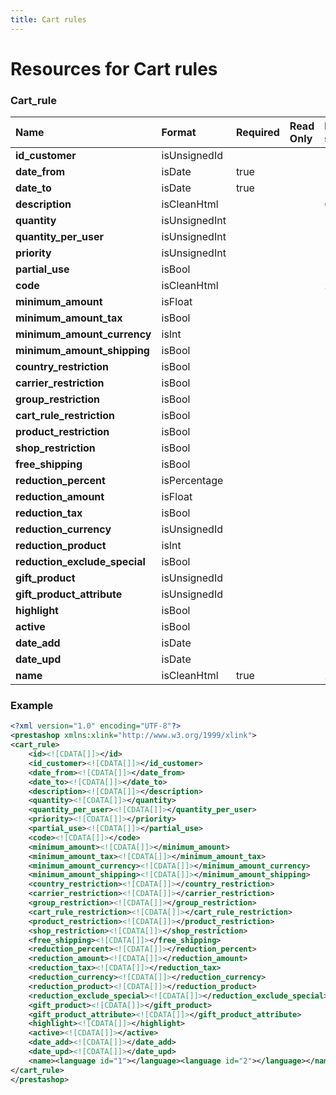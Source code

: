```yaml
---
title: Cart rules
---
```


# Resources for Cart rules

### Cart_rule

|             Name              |    Format     | Required | Read Only | Max size | Not filterable | Description |
| :---------------------------- | :------------ | :------- | :-------- | :------- | :------------- | :---------- |
| **id_customer**               | isUnsignedId  |          |           |          |                |             |
| **date_from**                 | isDate        | true     |           |          |                |             |
| **date_to**                   | isDate        | true     |           |          |                |             |
| **description**               | isCleanHtml   |          |           | 65534    |                |             |
| **quantity**                  | isUnsignedInt |          |           |          |                |             |
| **quantity_per_user**         | isUnsignedInt |          |           |          |                |             |
| **priority**                  | isUnsignedInt |          |           |          |                |             |
| **partial_use**               | isBool        |          |           |          |                |             |
| **code**                      | isCleanHtml   |          |           | 254      |                |             |
| **minimum_amount**            | isFloat       |          |           |          |                |             |
| **minimum_amount_tax**        | isBool        |          |           |          |                |             |
| **minimum_amount_currency**   | isInt         |          |           |          |                |             |
| **minimum_amount_shipping**   | isBool        |          |           |          |                |             |
| **country_restriction**       | isBool        |          |           |          |                |             |
| **carrier_restriction**       | isBool        |          |           |          |                |             |
| **group_restriction**         | isBool        |          |           |          |                |             |
| **cart_rule_restriction**     | isBool        |          |           |          |                |             |
| **product_restriction**       | isBool        |          |           |          |                |             |
| **shop_restriction**          | isBool        |          |           |          |                |             |
| **free_shipping**             | isBool        |          |           |          |                |             |
| **reduction_percent**         | isPercentage  |          |           |          |                |             |
| **reduction_amount**          | isFloat       |          |           |          |                |             |
| **reduction_tax**             | isBool        |          |           |          |                |             |
| **reduction_currency**        | isUnsignedId  |          |           |          |                |             |
| **reduction_product**         | isInt         |          |           |          |                |             |
| **reduction_exclude_special** | isBool        |          |           |          |                |             |
| **gift_product**              | isUnsignedId  |          |           |          |                |             |
| **gift_product_attribute**    | isUnsignedId  |          |           |          |                |             |
| **highlight**                 | isBool        |          |           |          |                |             |
| **active**                    | isBool        |          |           |          |                |             |
| **date_add**                  | isDate        |          |           |          |                |             |
| **date_upd**                  | isDate        |          |           |          |                |             |
| **name**                      | isCleanHtml   | true     |           | 254      |                |             |


### Example

```xml
<?xml version="1.0" encoding="UTF-8"?>
<prestashop xmlns:xlink="http://www.w3.org/1999/xlink">
<cart_rule>
	<id><![CDATA[]]></id>
	<id_customer><![CDATA[]]></id_customer>
	<date_from><![CDATA[]]></date_from>
	<date_to><![CDATA[]]></date_to>
	<description><![CDATA[]]></description>
	<quantity><![CDATA[]]></quantity>
	<quantity_per_user><![CDATA[]]></quantity_per_user>
	<priority><![CDATA[]]></priority>
	<partial_use><![CDATA[]]></partial_use>
	<code><![CDATA[]]></code>
	<minimum_amount><![CDATA[]]></minimum_amount>
	<minimum_amount_tax><![CDATA[]]></minimum_amount_tax>
	<minimum_amount_currency><![CDATA[]]></minimum_amount_currency>
	<minimum_amount_shipping><![CDATA[]]></minimum_amount_shipping>
	<country_restriction><![CDATA[]]></country_restriction>
	<carrier_restriction><![CDATA[]]></carrier_restriction>
	<group_restriction><![CDATA[]]></group_restriction>
	<cart_rule_restriction><![CDATA[]]></cart_rule_restriction>
	<product_restriction><![CDATA[]]></product_restriction>
	<shop_restriction><![CDATA[]]></shop_restriction>
	<free_shipping><![CDATA[]]></free_shipping>
	<reduction_percent><![CDATA[]]></reduction_percent>
	<reduction_amount><![CDATA[]]></reduction_amount>
	<reduction_tax><![CDATA[]]></reduction_tax>
	<reduction_currency><![CDATA[]]></reduction_currency>
	<reduction_product><![CDATA[]]></reduction_product>
	<reduction_exclude_special><![CDATA[]]></reduction_exclude_special>
	<gift_product><![CDATA[]]></gift_product>
	<gift_product_attribute><![CDATA[]]></gift_product_attribute>
	<highlight><![CDATA[]]></highlight>
	<active><![CDATA[]]></active>
	<date_add><![CDATA[]]></date_add>
	<date_upd><![CDATA[]]></date_upd>
	<name><language id="1"></language><language id="2"></language></name>
</cart_rule>
</prestashop>
```

